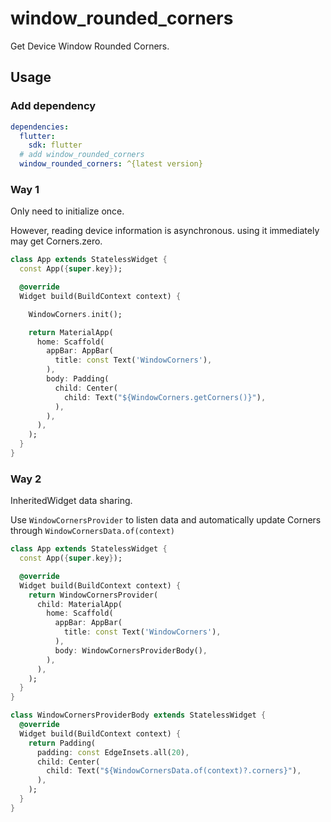 # window_rounded_corners

Get Device Window Rounded Corners.


## Usage

### Add dependency

```yaml
dependencies:
  flutter:
    sdk: flutter
  # add window_rounded_corners
  window_rounded_corners: ^{latest version}
```


### Way 1

Only need to initialize once.

However, reading device information is asynchronous. using it immediately may get Corners.zero.

```dart
class App extends StatelessWidget {
  const App({super.key});

  @override
  Widget build(BuildContext context) {

    WindowCorners.init();

    return MaterialApp(
      home: Scaffold(
        appBar: AppBar(
          title: const Text('WindowCorners'),
        ),
        body: Padding(
          child: Center(
            child: Text("${WindowCorners.getCorners()}"),
          ),
        ),
      ),
    );
  }
}
```



### Way 2 
InheritedWidget data sharing.

Use ``WindowCornersProvider`` to listen data and automatically update Corners through ``WindowCornersData.of(context)``

```dart
class App extends StatelessWidget {
  const App({super.key});

  @override
  Widget build(BuildContext context) {
    return WindowCornersProvider(
      child: MaterialApp(
        home: Scaffold(
          appBar: AppBar(
            title: const Text('WindowCorners'),
          ),
          body: WindowCornersProviderBody(),
        ),
      ),
    );
  }  
}

class WindowCornersProviderBody extends StatelessWidget {
  @override
  Widget build(BuildContext context) {
    return Padding(
      padding: const EdgeInsets.all(20),
      child: Center(
        child: Text("${WindowCornersData.of(context)?.corners}"),
      ),
    );
  }
}
```
